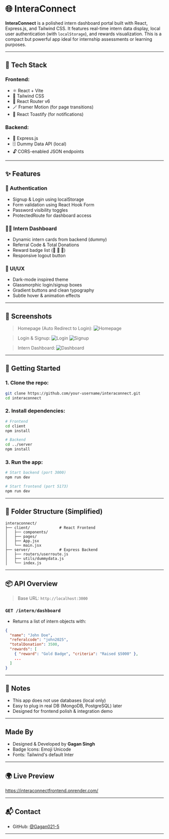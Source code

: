 # 🌐 InteraConnect

**InteraConnect** is a polished intern dashboard portal built with React, Express.js, and Tailwind CSS. It features real-time intern data display, local user authentication (with `localStorage`), and rewards visualization. This is a compact but powerful app ideal for internship assessments or learning purposes.

---

## 🚀 Tech Stack

### Frontend:

* ⚛️ React + Vite
* 💅 Tailwind CSS
* 🔄 React Router v6
* 🪄 Framer Motion (for page transitions)
* 🔔 React Toastify (for notifications)

### Backend:

* 🧠 Express.js
* 🗄 Dummy Data API (local)
* 🔓 CORS-enabled JSON endpoints

---

## ✨ Features

### 👤 Authentication

* Signup & Login using localStorage
* Form validation using React Hook Form
* Password visibility toggles
* ProtectedRoute for dashboard access

### 🧑‍💻 Intern Dashboard

* Dynamic intern cards from backend (dummy)
* Referral Code & Total Donations
* Reward badge list (🥇 🥈 🥉)
* Responsive logout button

### 🌟 UI/UX

* Dark-mode inspired theme
* Glassmorphic login/signup boxes
* Gradient buttons and clean typography
* Subtle hover & animation effects

---

## 📸 Screenshots

> Homepage (Auto Redirect to Login):
> ![Homepage](https://i.postimg.cc/htm7TyNs/Screenshot-2025-08-04-211724.png)

> Login & Signup:
> ![Login](./screenshots/login.png)
> ![Signup](./screenshots/signup.png)

> Intern Dashboard:
> ![Dashboard](./screenshots/dashboard.png)

---

## 🧪 Getting Started

### 1. Clone the repo:

```bash
git clone https://github.com/your-username/interaconnect.git
cd interaconnect
```

### 2. Install dependencies:

```bash
# Frontend
cd client
npm install

# Backend
cd ../server
npm install
```

### 3. Run the app:

```bash
# Start backend (port 3000)
npm run dev

# Start frontend (port 5173)
npm run dev
```

---

## 🔐 Folder Structure (Simplified)

```
interaconnect/
├── client/             # React Frontend
│   ├── components/
│   ├── pages/
│   ├── App.jsx
│   └── main.jsx
├── server/             # Express Backend
│   ├── routers/userroute.js
│   ├── utils/dummydata.js
│   └── index.js
```

---

## 📦 API Overview

> Base URL: `http://localhost:3000`

### `GET /intern/dashboard`

* Returns a list of intern objects with:

```json
{
  "name": "John Doe",
  "referalcode": "john2025",
  "totalDonation": 3500,
  "rewards": [
    { "reward": "Gold Badge", "criteria": "Raised $5000" },
    ...
  ]
}
```

---

## 📌 Notes

* This app does not use databases (local only)
* Easy to plug in real DB (MongoDB, PostgreSQL) later
* Designed for frontend polish & integration demo

---

## Made By

* Designed & Developed by **Gagan Singh**
* Badge Icons: Emoji Unicode
* Fonts: Tailwind's default Inter


---

## 🌍 Live Preview 
https://interaconnectfrontend.onrender.com/

---

## 📬 Contact

* GitHub: [@Gagan021-5](https://github.com/Gagan021-5)

---
